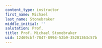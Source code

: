 ```yaml
---
content_type: instructor
first_name: Michael
last_name: Stonebraker
middle_initial: ''
salutation: Prof.
title: Prof. Michael Stonebraker
uid: 12469cbf-7847-8994-52b9-35201363c57b
---
```

